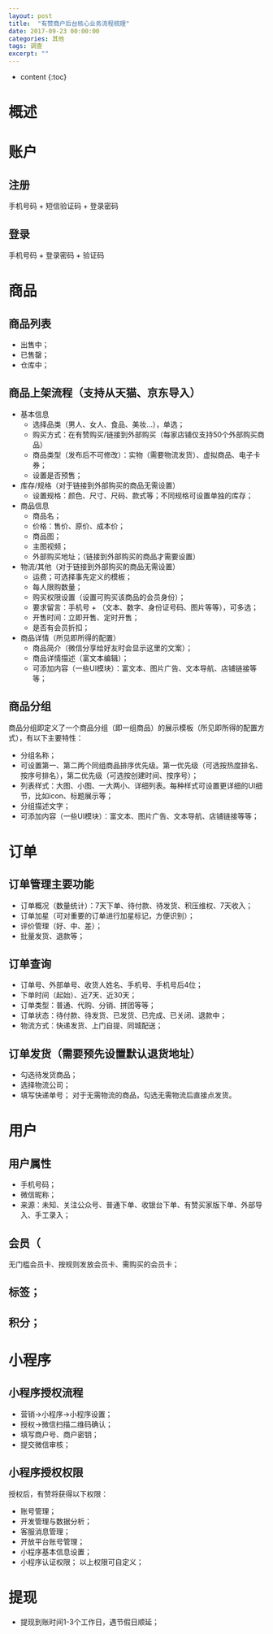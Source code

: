 ```yaml
---
layout: post
title:  "有赞商户后台核心业务流程梳理"
date: 2017-09-23 00:00:00
categories: 其他
tags: 调查
excerpt: ""
---
```


* content
{:toc}

# 概述

# 账户
## 注册
手机号码 + 短信验证码 + 登录密码

## 登录
手机号码 + 登录密码 + 验证码


# 商品
## 商品列表
* 出售中；
* 已售罄；
* 仓库中；

## 商品上架流程（支持从天猫、京东导入）
* 基本信息
	* 选择品类（男人、女人、食品、美妆...），单选；
	* 购买方式：在有赞购买/链接到外部购买（每家店铺仅支持50个外部购买商品）
	* 商品类型（发布后不可修改）：实物（需要物流发货）、虚拟商品、电子卡券；
	* 设置是否预售；
* 库存/规格（对于链接到外部购买的商品无需设置）
	* 设置规格：颜色、尺寸、尺码、款式等；不同规格可设置单独的库存；
* 商品信息
	* 商品名；
	* 价格：售价、原价、成本价；
	* 商品图；
	* 主图视频；
	* 外部购买地址；（链接到外部购买的商品才需要设置）
* 物流/其他（对于链接到外部购买的商品无需设置）
	* 运费；可选择事先定义的模板；
	* 每人限购数量；
	* 购买权限设置（设置可购买该商品的会员身份）；
	* 要求留言：手机号 + （文本、数字、身份证号码、图片等等），可多选；
	* 开售时间：立即开售、定时开售；
	* 是否有会员折扣；
* 商品详情（所见即所得的配置）
	* 商品简介（微信分享给好友时会显示这里的文案）；
	* 商品详情描述（富文本编辑）；
	* 可添加内容（一些UI模块）：富文本、图片广告、文本导航、店铺链接等等；

## 商品分组
商品分组即定义了一个商品分组（即一组商品）的展示模板（所见即所得的配置方式），有以下主要特性：
* 分组名称；
* 可设置第一、第二两个同组商品排序优先级。第一优先级（可选按热度排名、按序号排名），第二优先级（可选按创建时间、按序号）；
* 列表样式：大图、小图、一大两小、详细列表。每种样式可设置更详细的UI细节，比如icon、标题展示等；
* 分组描述文字；
* 可添加内容（一些UI模块）：富文本、图片广告、文本导航、店铺链接等等；


# 订单
## 订单管理主要功能
* 订单概况（数量统计）：7天下单、待付款、待发货、积压维权、7天收入；
* 订单加星（可对重要的订单进行加星标记，方便识别）；
* 评价管理（好、中、差）；
* 批量发货、退款等；

## 订单查询
* 订单号、外部单号、收货人姓名、手机号、手机号后4位；
* 下单时间（起始）、近7天、近30天；
* 订单类型：普通、代购、分销、拼团等等；
* 订单状态：待付款、待发货、已发货、已完成、已关闭、退款中；
* 物流方式：快递发货、上门自提、同城配送；

## 订单发货（需要预先设置默认退货地址）
* 勾选待发货商品；
* 选择物流公司；
* 填写快递单号；
对于无需物流的商品，勾选无需物流后直接点发货。

# 用户
## 用户属性
* 手机号码；
* 微信昵称；
* 来源：未知、关注公众号、普通下单、收银台下单、有赞买家版下单、外部导入、手工录入；

## 会员（
无门槛会员卡、按规则发放会员卡、需购买的会员卡；

## 标签；
## 积分；


# 小程序
## 小程序授权流程
* 营销->小程序->小程序设置；
* 授权->微信扫描二维码确认；
* 填写商户号、商户密钥；
* 提交微信审核；

## 小程序授权权限
授权后，有赞将获得以下权限：
* 账号管理；
* 开发管理与数据分析；
* 客服消息管理；
* 开放平台账号管理；
* 小程序基本信息设置；
* 小程序认证权限；
以上权限可自定义；

# 提现
* 提现到账时间1-3个工作日，遇节假日顺延；











